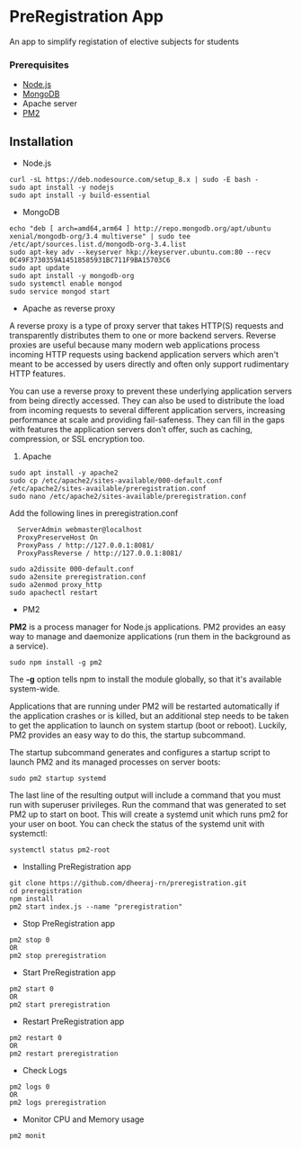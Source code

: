 # PreRegistration App
An app to simplify registation of elective subjects for students


### Prerequisites

* [Node.js](https://nodejs.org/en/download/package-manager/)
* [MongoDB](https://www.mongodb.com/)
* Apache server
* [PM2](http://pm2.keymetrics.io/)


## Installation

* Node.js

```
curl -sL https://deb.nodesource.com/setup_8.x | sudo -E bash -
sudo apt install -y nodejs
sudo apt install -y build-essential
```


* MongoDB

```
echo "deb [ arch=amd64,arm64 ] http://repo.mongodb.org/apt/ubuntu xenial/mongodb-org/3.4 multiverse" | sudo tee /etc/apt/sources.list.d/mongodb-org-3.4.list
sudo apt-key adv --keyserver hkp://keyserver.ubuntu.com:80 --recv 0C49F3730359A14518585931BC711F9BA15703C6
sudo apt update
sudo apt install -y mongodb-org
sudo systemctl enable mongod
sudo service mongod start
```


* Apache as reverse proxy

A reverse proxy is a type of proxy server that takes HTTP(S) requests and transparently distributes them to one or more backend servers. Reverse proxies are useful because many modern web applications process incoming HTTP requests using backend application servers which aren't meant to be accessed by users directly and often only support rudimentary HTTP features.

You can use a reverse proxy to prevent these underlying application servers from being directly accessed. They can also be used to distribute the load from incoming requests to several different application servers, increasing performance at scale and providing fail-safeness. They can fill in the gaps with features the application servers don't offer, such as caching, compression, or SSL encryption too.


  1. Apache

  ```
  sudo apt install -y apache2
  sudo cp /etc/apache2/sites-available/000-default.conf /etc/apache2/sites-available/preregistration.conf
  sudo nano /etc/apache2/sites-available/preregistration.conf
  ```

  Add the following lines in preregistration.conf

  ```
	ServerAdmin webmaster@localhost
	ProxyPreserveHost On
	ProxyPass / http://127.0.0.1:8081/
	ProxyPassReverse / http://127.0.0.1:8081/
  ```

  ```
  sudo a2dissite 000-default.conf
  sudo a2ensite preregistration.conf
  sudo a2enmod proxy_http
  sudo apachectl restart
  ```


* PM2

**PM2** is a process manager for Node.js applications. PM2 provides an easy way to manage and daemonize applications (run them in the background as a service).

```
sudo npm install -g pm2
```

The **-g** option tells npm to install the module globally, so that it's available system-wide.

Applications that are running under PM2 will be restarted automatically if the application crashes or is killed, but an additional step needs to be taken to get the application to launch on system startup (boot or reboot). Luckily, PM2 provides an easy way to do this, the startup subcommand.

The startup subcommand generates and configures a startup script to launch PM2 and its managed processes on server boots:

```
sudo pm2 startup systemd
```

The last line of the resulting output will include a command that you must run with superuser privileges. Run the command that was generated to set PM2 up to start on boot. This will create a systemd unit which runs pm2 for your user on boot. You can check the status of the systemd unit with systemctl:

```
systemctl status pm2-root
```


* Installing PreRegistration app

```
git clone https://github.com/dheeraj-rn/preregistration.git
cd preregistration
npm install
pm2 start index.js --name "preregistration"
```


* Stop PreRegistration app

```
pm2 stop 0
OR
pm2 stop preregistration
```


* Start PreRegistration app

```
pm2 start 0
OR
pm2 start preregistration
```


* Restart PreRegistration app

```
pm2 restart 0
OR
pm2 restart preregistration
```


* Check Logs

```
pm2 logs 0
OR
pm2 logs preregistration
```


* Monitor CPU and Memory usage

```
pm2 monit
```
